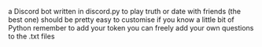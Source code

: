 a Discord bot written in discord.py to play truth or date with friends (the best one)
should be pretty easy to customise if you know a little bit of Python
remember to add your token
you can freely add your own questions to the .txt files
